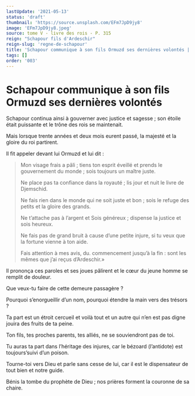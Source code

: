 ```yaml
---
lastUpdate: '2021-05-13'
status: 'draft'
thumbnail: 'https://source.unsplash.com/EFm7JpD9jy8'
image: 'EFm7JpD9jy8.jpeg'
source: tome V - livre des rois - P. 315
reign: "Schapour fils d'Ardeschir"
reign-slug: 'regne-de-schapour'
title: 'Schapour communique à son fils Ormuzd ses dernières volontés | Le Livre des Rois | Shâhnâmeh'
tags: []
order: '003'
---
```


# Schapour communique à son fils Ormuzd ses dernières volontés

Schapour continua ainsi à gouverner avec justice et sagesse ; son étoile était puissante et le trône des rois se maintenait.

Mais lorsque trente années et deux mois eurent passé, la majesté et la gloire du roi partirent.

Il fit appeler devant lui Ormuzd et lui dit :

> Mon visage frais a pâli ; tiens ton esprit éveillé et prends le gouvernement du monde ; sois toujours un maître juste.
>
> Ne place pas ta confiance dans la royauté ; lis jour et nuit le livre de Djemschid.
>
> Ne fais rien dans le monde qui ne soit juste et bon ; sois le refuge des petits et la gloire des grands.
>
> Ne t’attache pas à l’argent et Sois généreux ; dispense la justice et sois heureux.
>
> Ne fais pas de grand bruit à cause d’une petite injure, si tu veux que la fortune vienne à ton aide.
>
> Fais attention à mes avis, du. commencement jusqu’à la fin : sont les mêmes que j’ai reçus d’Ardeschir.»

Il prononça ces paroles et ses joues pâlirent et le cœur du jeune homme se remplit de douleur.

Que veux-tu faire de cette demeure passagère ?

Pourquoi s’enorgueillir d’un nom, pourquoi étendre la main vers des trésors ?

Ta part est un étroit cercueil et voilà tout et un autre qui n’en est pas digne jouira des fruits de ta peine.

Ton fils, tes proches parents, tes alliés, ne se souviendront pas de toi.

Tu auras ta part dans l’héritage des injures, car le bézoard (l’antidote) est toujours’suivi d’un poison.

Tourne-toi vers Dieu et parle sans cesse de lui, car il est le dispensateur de tout bien et notre guide.

Bénis la tombe du prophète de Dieu ; nos prières forment la couronne de sa chaire.
